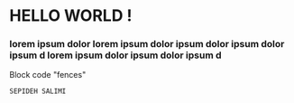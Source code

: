 # HELLO WORLD !

### lorem ipsum dolor lorem ipsum dolor ipsum dolor ipsum dolor ipsum d lorem ipsum dolor ipsum dolor ipsum d

Block code "fences"

```
SEPIDEH SALIMI
```
